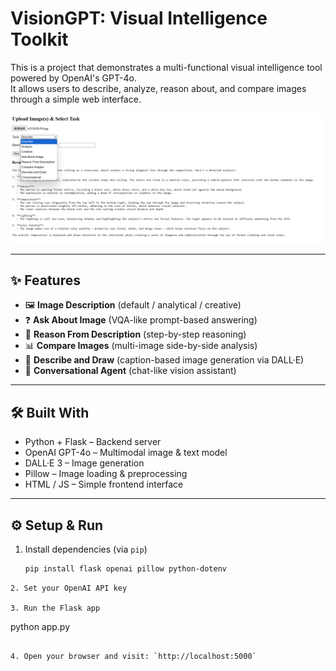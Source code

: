 # VisionGPT: Visual Intelligence Toolkit

This is a project that demonstrates a multi-functional visual intelligence tool powered by OpenAI's GPT-4o.  
It allows users to describe, analyze, reason about, and compare images through a simple web interface.

![Demo](demo.png)

---

## ✨ Features

- 🖼️ **Image Description** (default / analytical / creative)
- ❓ **Ask About Image** (VQA-like prompt-based answering)
- 🧠 **Reason From Description** (step-by-step reasoning)
- 📊 **Compare Images** (multi-image side-by-side analysis)
- 🎨 **Describe and Draw** (caption-based image generation via DALL·E)
- 💬 **Conversational Agent** (chat-like vision assistant)

---

## 🛠️ Built With

- Python + Flask – Backend server
- OpenAI GPT-4o – Multimodal image & text model
- DALL·E 3 – Image generation
- Pillow – Image loading & preprocessing
- HTML / JS – Simple frontend interface

---

## ⚙️ Setup & Run

1. Install dependencies (via `pip`)
   ```bash
   pip install flask openai pillow python-dotenv
  ```
2. Set your OpenAI API key

3. Run the Flask app
```
python app.py
```

4. Open your browser and visit: `http://localhost:5000`
